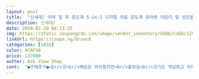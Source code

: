 ```yaml
---
layout: post 
title:  "신세대/ 이마 및 귀 온도계 5-in-1 디지털 의료 온도계 유아용 어린이 및 성인을위한 최고의 정확도를, 1" 
description: 신세대/  ..
date: 2020-02-28 06:13:25 
img: https://static.coupangcdn.com/image/vendor_inventory/d48b/ca56c12922636b88f92b25c4cc09f84bd24f1438e6df4514e09de29c51a7.jpg 
linkUrl: https://coupa.ng/brsec0 
categories: [1016] 
color: 4CAF50 
price: 137000 
author: Ask View Shop 
cont:  "●구매후기●<br/>굿<br/>배송은 아쉬웠지만<br/>좋아요<br/>크기도 적당하고 이마랑 귀 두곳을 잴 수 있어서 좋습니다<br/>" 
---
```

